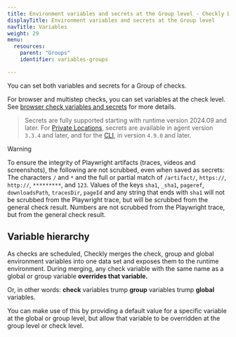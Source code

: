 ```yaml
---
title: Environment variables and secrets at the Group level - Checkly Docs
displayTitle: Environment variables and secrets at the Group level
navTitle: Variables
weight: 29
menu:
  resources:
    parent: "Groups"
    identifier: variables-groups

---
```


You can set both variables and secrets for a Group of checks.

For browser and multistep checks, you can set variables at the check level. See [browser check variables and secrets](/docs/browser-checks/variables) for more details.

> Secrets are fully supported starting with runtime version 2024.09 and later. For [Private Locations](/docs/private-locations/), secrets are available in agent version `3.3.4` and later, and for the [CLI](/docs/cli/), in version `4.9.0` and later.

> [!WARNING]
> To ensure the integrity of Playwright artifacts (traces, videos and screenshots), the following are not scrubbed, even when saved as secrets: The characters `/` and `*` and the full or partial match of `/artifact/`, `https://`, `http://`, `*********`, and `123`.
> Values of the keys `sha1`, `_sha1`, `pageref`, `downloadsPath`, `tracesDir`, `pageId` and any string that ends with `sha1` will not be scrubbed from the Playwright trace, but will be scrubbed from the general check result.
> Numbers are not scrubbed from the Playwright trace, but from the general check result.

## Variable hierarchy

As checks are scheduled, Checkly merges the check, group and global environment variables into one data set and exposes them
to the runtime environment. During merging, any check variable with the same name as a global or group variable **overrides that variable.**  

Or, in other words: **check** variables trump **group** variables trump **global** variables.  

You can make use of this by providing a default value for a specific variable at the global or group level, but allow 
that variable to be overridden at the group level or check level.
